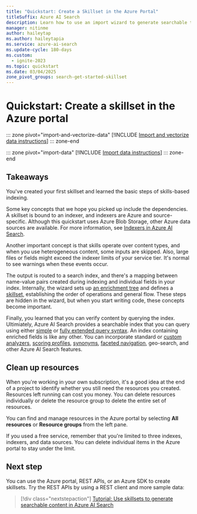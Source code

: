 ```yaml
---
title: "Quickstart: Create a Skillset in the Azure Portal"
titleSuffix: Azure AI Search
description: Learn how to use an import wizard to generate searchable text from images and unstructured documents. Skills in this quickstart include optical character recognition (OCR), image analysis, and natural-language processing.
manager: nitinme
author: haileytap
ms.author: haileytapia
ms.service: azure-ai-search
ms.update-cycle: 180-days
ms.custom:
  - ignite-2023
ms.topic: quickstart
ms.date: 03/04/2025
zone_pivot_groups: search-get-started-skillset
---
```


# Quickstart: Create a skillset in the Azure portal

::: zone pivot="import-and-vectorize-data"
[!INCLUDE [Import and vectorize data instructions](includes/quickstarts/search-get-started-skillset-new-wizard.md)]
::: zone-end

::: zone pivot="import-data"
[!INCLUDE [Import data instructions](includes/quickstarts/search-get-started-skillset-old-wizard.md)]
::: zone-end

## Takeaways

You've created your first skillset and learned the basic steps of skills-based indexing.

Some key concepts that we hope you picked up include the dependencies. A skillset is bound to an indexer, and indexers are Azure and source-specific. Although this quickstart uses Azure Blob Storage, other Azure data sources are available. For more information, see [Indexers in Azure AI Search](search-indexer-overview.md). 

Another important concept is that skills operate over content types, and when you use heterogeneous content, some inputs are skipped. Also, large files or fields might exceed the indexer limits of your service tier. It's normal to see warnings when these events occur. 

The output is routed to a search index, and there's a mapping between name-value pairs created during indexing and individual fields in your index. Internally, the wizard sets up [an enrichment tree](cognitive-search-concept-annotations-syntax.md) and defines a [skillset](cognitive-search-defining-skillset.md), establishing the order of operations and general flow. These steps are hidden in the wizard, but when you start writing code, these concepts become important.

Finally, you learned that you can verify content by querying the index. Ultimiately, Azure AI Search provides a searchable index that you can query using either [simple](/rest/api/searchservice/simple-query-syntax-in-azure-search) or [fully extended query syntax](/rest/api/searchservice/lucene-query-syntax-in-azure-search). An index containing enriched fields is like any other. You can incorporate standard or [custom analyzers](search-analyzers.md), [scoring profiles](/rest/api/searchservice/add-scoring-profiles-to-a-search-index), [synonyms](search-synonyms.md), [faceted navigation](search-faceted-navigation.md), geo-search, and other Azure AI Search features.

## Clean up resources

When you're working in your own subscription, it's a good idea at the end of a project to identify whether you still need the resources you created. Resources left running can cost you money. You can delete resources individually or delete the resource group to delete the entire set of resources.

You can find and manage resources in the Azure portal by selecting **All resources** or **Resource groups** from the left pane.

If you used a free service, remember that you're limited to three indexes, indexers, and data sources. You can delete individual items in the Azure portal to stay under the limit. 

## Next step

You can use the Azure portal, REST APIs, or an Azure SDK to create skillsets. Try the REST APIs by using a REST client and more sample data:

> [!div class="nextstepaction"]
> [Tutorial: Use skillsets to generate searchable content in Azure AI Search](tutorial-skillset.md)

